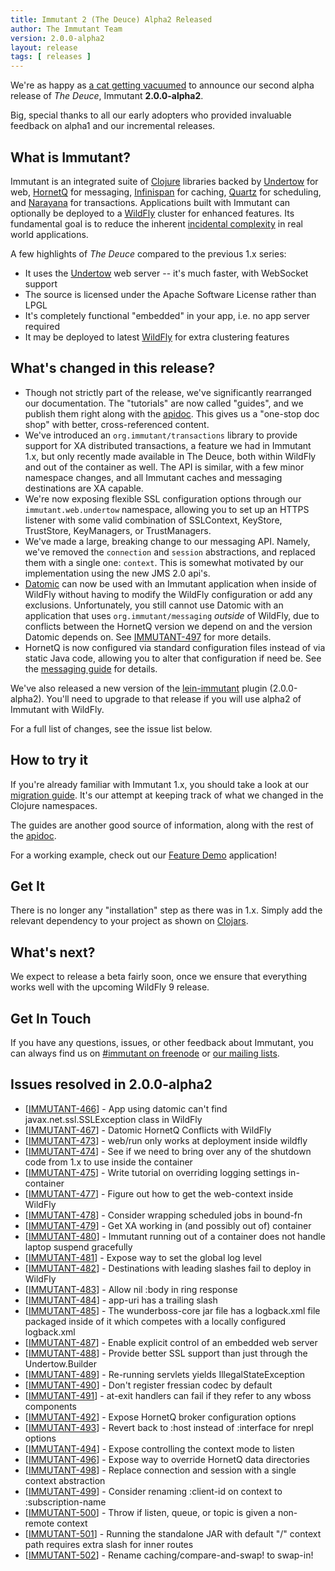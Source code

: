 ```yaml
---
title: Immutant 2 (The Deuce) Alpha2 Released
author: The Immutant Team
version: 2.0.0-alpha2
layout: release
tags: [ releases ]
---
```


We're as happy as
[a cat getting vacuumed](https://www.youtube.com/watch?v=mrlkXEDGpIc)
to announce our second alpha release of *The Deuce*, Immutant
**2.0.0-alpha2**.

Big, special thanks to all our early adopters who provided invaluable
feedback on alpha1 and our incremental releases.

## What is Immutant?

Immutant is an integrated suite of [Clojure](http://clojure.org)
libraries backed by [Undertow] for web, [HornetQ] for messaging,
[Infinispan] for caching, [Quartz] for scheduling, and [Narayana] for
transactions. Applications built with Immutant can optionally be
deployed to a [WildFly] cluster for enhanced features. Its fundamental
goal is to reduce the inherent
[incidental complexity](http://en.wikipedia.org/wiki/Accidental_complexity)
in real world applications.

A few highlights of *The Deuce* compared to the previous 1.x series:

* It uses the [Undertow] web server -- it's much faster, with WebSocket support
* The source is licensed under the Apache Software License rather than LPGL
* It's completely functional "embedded" in your app, i.e. no app server required
* It may be deployed to latest [WildFly] for extra clustering features

## What's changed in this release?

* Though not strictly part of the release, we've significantly
  rearranged our documentation. The "tutorials" are now called
  "guides", and we publish them right along with the [apidoc]. This
  gives us a "one-stop doc shop" with better, cross-referenced
  content.
* We've introduced an `org.immutant/transactions` library to provide
  support for XA distributed transactions, a feature we had in
  Immutant 1.x, but only recently made available in The Deuce, both
  within WildFly and out of the container as well. The API is similar,
  with a few minor namespace changes, and all Immutant caches and
  messaging destinations are XA capable.
* We're now exposing flexible SSL configuration options through our
  `immutant.web.undertow` namespace, allowing you to set up an HTTPS
  listener with some valid combination of SSLContext, KeyStore,
  TrustStore, KeyManagers, or TrustManagers.
* We've made a large, breaking change to our messaging API. Namely,
  we've removed the `connection` and `session` abstractions, and
  replaced them with a single one: `context`. This is somewhat
  motivated by our implementation using the new JMS 2.0 api's.
* [Datomic] can now be used with an Immutant application when inside
  of WildFly without having to modify the WildFly configuration or add
  any exclusions. Unfortunately, you still cannot use Datomic with an
  application that uses `org.immutant/messaging` *outside* of WildFly,
  due to conflicts between the HornetQ version we depend on and the
  version Datomic depends on. See [IMMUTANT-497] for more details.
* HornetQ is now configured via standard configuration files instead
  of via static Java code, allowing you to alter that configuration if
  need be. See the [messaging guide] for details.

We've also released a new version of the [lein-immutant] plugin
(2.0.0-alpha2). You'll need to upgrade to that release if you will use
alpha2 of Immutant with WildFly.

For a full list of changes, see the issue list below.

## How to try it

If you're already familiar with Immutant 1.x, you should take a look
at our [migration guide]. It's our attempt at keeping track of what we
changed in the Clojure namespaces.

The guides are another good source of information, along with the
rest of the [apidoc].

For a working example, check out our [Feature Demo] application!

## Get It

There is no longer any "installation" step as there was in 1.x. Simply
add the relevant dependency to your project as shown on [Clojars].

## What's next?

We expect to release a beta fairly soon, once we ensure that
everything works well with the upcoming WildFly 9 release.

## Get In Touch

If you have any questions, issues, or other feedback about Immutant,
you can always find us on [#immutant on freenode](/community/) or
[our mailing lists](/community/mailing_lists).


## Issues resolved in 2.0.0-alpha2

<ul>
<li>[<a href='https://issues.jboss.org/browse/IMMUTANT-466'>IMMUTANT-466</a>] -         App using datomic can&#39;t find javax.net.ssl.SSLException class in WildFly</li>
<li>[<a href='https://issues.jboss.org/browse/IMMUTANT-467'>IMMUTANT-467</a>] -         Datomic HornetQ Conflicts with WildFly</li>
<li>[<a href='https://issues.jboss.org/browse/IMMUTANT-473'>IMMUTANT-473</a>] -         web/run only works at deployment inside wildfly</li>
<li>[<a href='https://issues.jboss.org/browse/IMMUTANT-474'>IMMUTANT-474</a>] -         See if we need to bring over any of the shutdown code from 1.x to use inside the container</li>
<li>[<a href='https://issues.jboss.org/browse/IMMUTANT-475'>IMMUTANT-475</a>] -         Write tutorial on overriding logging settings in-container</li>
<li>[<a href='https://issues.jboss.org/browse/IMMUTANT-477'>IMMUTANT-477</a>] -         Figure out how to get the web-context inside WildFly</li>
<li>[<a href='https://issues.jboss.org/browse/IMMUTANT-478'>IMMUTANT-478</a>] -         Consider wrapping scheduled jobs in bound-fn</li>
<li>[<a href='https://issues.jboss.org/browse/IMMUTANT-479'>IMMUTANT-479</a>] -         Get XA working in (and possibly out of) container</li>
<li>[<a href='https://issues.jboss.org/browse/IMMUTANT-480'>IMMUTANT-480</a>] -         Immutant running out of a container does not handle laptop suspend gracefully</li>
<li>[<a href='https://issues.jboss.org/browse/IMMUTANT-481'>IMMUTANT-481</a>] -         Expose way to set the global log level</li>
<li>[<a href='https://issues.jboss.org/browse/IMMUTANT-482'>IMMUTANT-482</a>] -         Destinations with leading slashes fail to deploy in WildFly</li>
<li>[<a href='https://issues.jboss.org/browse/IMMUTANT-483'>IMMUTANT-483</a>] -         Allow nil :body in ring response</li>
<li>[<a href='https://issues.jboss.org/browse/IMMUTANT-484'>IMMUTANT-484</a>] -         app-uri has a trailing slash</li>
<li>[<a href='https://issues.jboss.org/browse/IMMUTANT-485'>IMMUTANT-485</a>] -         The wunderboss-core jar file has a logback.xml file packaged inside of it which competes with a locally configured logback.xml</li>
<li>[<a href='https://issues.jboss.org/browse/IMMUTANT-487'>IMMUTANT-487</a>] -         Enable explicit control of an embedded web server</li>
<li>[<a href='https://issues.jboss.org/browse/IMMUTANT-488'>IMMUTANT-488</a>] -         Provide better SSL support than just through the Undertow.Builder</li>
<li>[<a href='https://issues.jboss.org/browse/IMMUTANT-489'>IMMUTANT-489</a>] -         Re-running servlets yields IllegalStateException</li>
<li>[<a href='https://issues.jboss.org/browse/IMMUTANT-490'>IMMUTANT-490</a>] -         Don&#39;t register fressian codec by default</li>
<li>[<a href='https://issues.jboss.org/browse/IMMUTANT-491'>IMMUTANT-491</a>] -         at-exit handlers can fail if they refer to any wboss components</li>
<li>[<a href='https://issues.jboss.org/browse/IMMUTANT-492'>IMMUTANT-492</a>] -         Expose HornetQ broker configuration options</li>
<li>[<a href='https://issues.jboss.org/browse/IMMUTANT-493'>IMMUTANT-493</a>] -         Revert back to :host instead of :interface for nrepl options</li>
<li>[<a href='https://issues.jboss.org/browse/IMMUTANT-494'>IMMUTANT-494</a>] -         Expose controlling the context mode to listen</li>
<li>[<a href='https://issues.jboss.org/browse/IMMUTANT-496'>IMMUTANT-496</a>] -         Expose way to override HornetQ data directories</li>
<li>[<a href='https://issues.jboss.org/browse/IMMUTANT-498'>IMMUTANT-498</a>] -         Replace connection and session with a single context abstraction</li>
<li>[<a href='https://issues.jboss.org/browse/IMMUTANT-499'>IMMUTANT-499</a>] -         Consider renaming :client-id on context to :subscription-name</li>
<li>[<a href='https://issues.jboss.org/browse/IMMUTANT-500'>IMMUTANT-500</a>] -         Throw if listen, queue, or topic is given a non-remote context</li>
<li>[<a href='https://issues.jboss.org/browse/IMMUTANT-501'>IMMUTANT-501</a>] -         Running the standalone JAR with default &quot;/&quot; context path requires extra slash for inner routes</li>
<li>[<a href='https://issues.jboss.org/browse/IMMUTANT-502'>IMMUTANT-502</a>] -         Rename caching/compare-and-swap! to swap-in!</li>
</ul>


[Clojars]: https://clojars.org/org.immutant/immutant
[apidoc]: /documentation/2.0.0-alpha2/apidoc/
[migration guide]: /documentation/2.0.0-alpha2/apidoc/guide-migration.html
[messaging guide]: /documentation/2.0.0-alpha2/apidoc/guide-messaging.html
[WildFly]: http://wildfly.org/
[Feature Demo]: https://github.com/immutant/feature-demo
[Infinispan]: http://infinispan.org
[HornetQ]: http://hornetq.org
[Undertow]: http://undertow.io
[Quartz]: http://quartz-scheduler.org/
[current issues]: https://issues.jboss.org/browse/IMMUTANT
[IMMUTANT-497]: https://issues.jboss.org/browse/IMMUTANT-497
[Narayana]: http://www.jboss.org/narayana
[Datomic]: http://www.datomic.com/
[lein-immutant]: https://github.com/immutant/lein-immutant/
